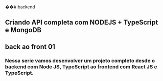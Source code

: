 ��#   b a c k e n d 
## Criando API completa com NODEJS + TypeScript e MongoDB 

## back ao front 01

<h3>Nessa serie vamos desenvolver um projeto completo desde o backend com Node JS, TypeScript ao frontend com React JS e TypeScript.
</h3>

 
 
